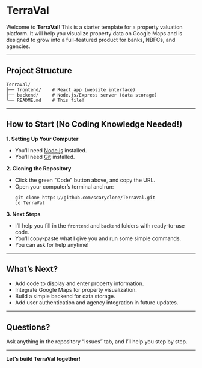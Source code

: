 # TerraVal

Welcome to **TerraVal**! This is a starter template for a property valuation platform. It will help you visualize property data on Google Maps and is designed to grow into a full-featured product for banks, NBFCs, and agencies.

---

## Project Structure

```
TerraVal/
├── frontend/    # React app (website interface)
├── backend/     # Node.js/Express server (data storage)
└── README.md    # This file!
```

---

## How to Start (No Coding Knowledge Needed!)

**1. Setting Up Your Computer**
- You’ll need [Node.js](https://nodejs.org/) installed.  
- You’ll need [Git](https://git-scm.com/) installed.

**2. Cloning the Repository**
- Click the green "Code" button above, and copy the URL.
- Open your computer’s terminal and run:
  ```
  git clone https://github.com/scaryclone/TerraVal.git
  cd TerraVal
  ```

**3. Next Steps**
- I’ll help you fill in the `frontend` and `backend` folders with ready-to-use code.
- You’ll copy-paste what I give you and run some simple commands.
- You can ask for help anytime!

---

## What’s Next?

- Add code to display and enter property information.
- Integrate Google Maps for property visualization.
- Build a simple backend for data storage.
- Add user authentication and agency integration in future updates.

---

## Questions?

Ask anything in the repository “Issues” tab, and I’ll help you step by step.

---

**Let’s build TerraVal together!**
